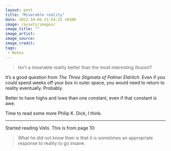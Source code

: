 ```yaml
---
layout: post
title: "Miserable reality"
date: 2022-10-04 21:54:22 +0100
image: /assets/images/
image_title: ""
image_artist:
image_source:
image_credit:
tags:
 - Notes
---
```


> Isn’t a miserable reality better than the most interesting illusion?

It’s a good question from _The Three Stigmata of Palmer Eldritch_. Even if you could spend weeks off your box in outer space, you would need to return to reality eventually. Probably.

Better to have highs and lows than one constant, even if that constant is awe.

Time to read some more Philip K. Dick, I think.

* * *

Started reading _Valis_. This is from page 10:

> What he did not know then is that it is sometimes an appropriate response to reality to go insane.
